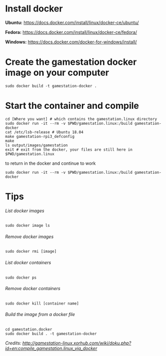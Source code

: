 # Install docker
  **Ubuntu:** https://docs.docker.com/install/linux/docker-ce/ubuntu/

  **Fedora:** https://docs.docker.com/install/linux/docker-ce/fedora/

  **Windows:** https://docs.docker.com/docker-for-windows/install/

# Create the gamestation docker image on your computer
```
sudo docker build -t gamestation-docker .
```
# Start the container and compile
```
cd [Where you want] # which contains the gamestation.linux directory
sudo docker run -it --rm -v $PWD/gamestation.linux:/build gamestation-docker
cat /etc/lsb-release # Ubuntu 18.04
make gamestation-rpi3_defconfig
make
ls output/images/gamestation
exit # exit from the docker, your files are still here in $PWD/gamestation.linux
```
to return in the docker and continue to work
```
sudo docker run -it --rm -v $PWD/gamestation.linux:/build gamestation-docker
```
# Tips
###### List docker images
```
sudo docker image ls
```
###### Remove docker images
```
sudo docker rmi [image]
```
###### List docker containers
```
sudo docker ps
```
###### Remove docker containers
```
sudo docker kill [container name]
```
###### Build the image from a docker file
```
cd gamestation.docker
sudo docker build . -t gamestation-docker
```

*Credits: http://gamestation-linux.xorhub.com/wiki/doku.php?id=en:compile_gamestation.linux_via_docker*
